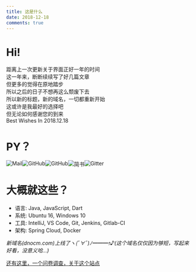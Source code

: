 ```yaml
---
title: 这是什么
date: 2018-12-18
comments: true
---
```


# Hi!
距离上一次更新关于界面正好一年的时间    
这一年来，断断续续写了好几篇文章   
但更多的觉得在原地踏步     
所以之后的日子不想再这么颓废下去    
所以新的标题，新的域名，一切都重新开始    
这或许是我最好的选择吧   
但无论如何感谢您的到来    
Best Wishes In 2018.12.18     

# PY？
<a href="mailto:i@dnocm.com" target="_blank">
<img style="margin:0;float:left;" src="https://img.shields.io/badge/Mail-@dnocm-blue.svg" alt="Mail">
</a>
<a href="https://github.com/JiangTJ" target="_blank">
<img style="margin:0;float:left;" src="https://img.shields.io/badge/GitHub-JiangTJ-blue.svg" alt="GitHub">
</a>
<a href="https://gitlab.com/JiangTJ" target="_blank">
<img style="margin:0;float:left;" src="https://img.shields.io/badge/GitLab-JiangTJ-blue.svg" alt="GitHub">
</a>
<a href="http://www.jianshu.com/u/42d8a7c1b531" target="_blank">
<img style="margin:0;float:left;" src="https://img.shields.io/badge/简书-MrTT-blue.svg" alt="简书">
</a>
<a href="https://gitter.im/jiangtj/Lobby" target="_blank">
<img style="margin:0;float:left;" src="https://img.shields.io/gitter/room/jiangtj/Lobby.svg" alt="Gitter">
</a>
<!-- <a href="https://discord.gg/h98cTKQ" target="_blank">
<img style="margin:0;float:left;" src="https://img.shields.io/discord/441186172287582209.svg?logo=discord" alt="Discord">
</a> -->
<div style="clear:both;"></div>

# 大概就这些？
- 语言: Java, JavaScript, Dart
- 系统: Ubuntu 16, Windows 10
- 工具: IntelliJ, VS Code, Git, Jenkins, Gitlab-CI
- 架构: Spring Cloud, Docker
 
*新域名(dnocm.com)上线了ヽ(ﾟ∀ﾟ)ﾉ━━━ｩ♪(这个域名仅仅因为够短，写起来好看，没意义哈...)*    

[还有这里，一个问卷调查，关于这个站点](https://wj.qq.com/s2/3118951/60bf)   
